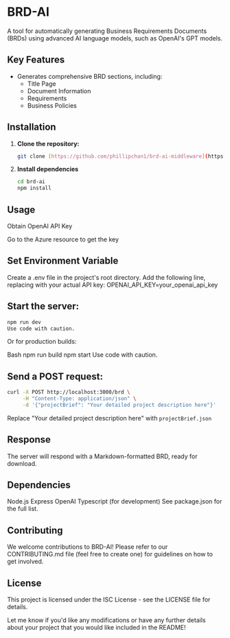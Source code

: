 # BRD-AI

A tool for automatically generating Business Requirements Documents (BRDs) using advanced AI language models, such as OpenAI's GPT models.

## Key Features

- Generates comprehensive BRD sections, including:
  - Title Page
  - Document Information
  - Requirements
  - Business Policies

## Installation

1. **Clone the repository:**

   ```bash
   git clone [https://github.com/phillipchan1/brd-ai-middleware](https://github.com/phillipchan1/brd-ai-middleware)
   ```

2. **Install dependencies**

   ```bash
   cd brd-ai
   npm install
   ```

## Usage

Obtain OpenAI API Key

Go to the Azure resource to get the key

## Set Environment Variable

Create a .env file in the project's root directory.
Add the following line, replacing with your actual API key:
OPENAI_API_KEY=your_openai_api_key

## Start the server:

```Bash
npm run dev
Use code with caution.
```

Or for production builds:

Bash
npm run build
npm start
Use code with caution.

## Send a POST request:

```Bash
curl -X POST http://localhost:3000/brd \
     -H "Content-Type: application/json" \
     -d '{"projectBrief": "Your detailed project description here"}'
```

Replace "Your detailed project description here" with `projectBrief.json`

## Response

The server will respond with a Markdown-formatted BRD, ready for download.

## Dependencies

Node.js
Express
OpenAI
Typescript (for development)
See package.json for the full list.

## Contributing

We welcome contributions to BRD-AI! Please refer to our CONTRIBUTING.md file (feel free to create one) for guidelines on how to get involved.

## License

This project is licensed under the ISC License - see the LICENSE file for details.

Let me know if you'd like any modifications or have any further details about your project that you would like included in the README!
